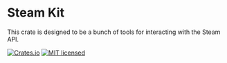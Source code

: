 # Steam Kit

This crate is designed to be a bunch of tools for interacting with the Steam API.

[![Crates.io][crates-badge]][crates-url]
[![MIT licensed][mit-badge]][mit-url]

[crates-badge]: https://img.shields.io/crates/v/steam-kit.svg
[crates-url]: https://crates.io/crates/steam-kit
[mit-badge]: https://img.shields.io/badge/license-MIT-blue.svg
[mit-url]: LICENSE